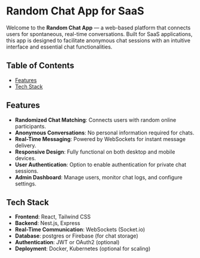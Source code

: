 # Random Chat App for SaaS

Welcome to the **Random Chat App** — a web-based platform that connects users for spontaneous, real-time conversations. Built for SaaS applications, this app is designed to facilitate anonymous chat sessions with an intuitive interface and essential chat functionalities. 

## Table of Contents
- [Features](#features)
- [Tech Stack](#tech-stack)


## Features

- **Randomized Chat Matching**: Connects users with random online participants.
- **Anonymous Conversations**: No personal information required for chats.
- **Real-Time Messaging**: Powered by WebSockets for instant message delivery.
- **Responsive Design**: Fully functional on both desktop and mobile devices.
- **User Authentication**: Option to enable authentication for private chat sessions.
- **Admin Dashboard**: Manage users, monitor chat logs, and configure settings.

## Tech Stack

- **Frontend**: React, Tailwind CSS
- **Backend**: Nest.js, Express
- **Real-Time Communication**: WebSockets (Socket.io)
- **Database**: postgres or Firebase (for chat storage)
- **Authentication**: JWT or OAuth2 (optional)
- **Deployment**: Docker, Kubernetes (optional for scaling)


